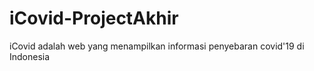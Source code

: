 # iCovid-ProjectAkhir
iCovid adalah web yang menampilkan informasi penyebaran covid'19 di Indonesia
